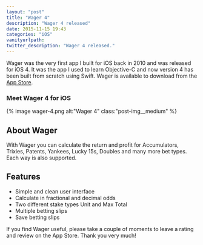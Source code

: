 ```yaml
---
layout: "post"
title: "Wager 4"
description: "Wager 4 released"
date: 2015-11-15 19:43
categories: "iOS"
vanityurlpath:
twitter_description: "Wager 4 released."
---
```

Wager was the very first app I built for iOS back in 2010 and was released for iOS 4. It was the app I used to learn Objective-C and now version 4 has been built from scratch using Swift. Wager is available to download from the [App Store](https://geo.itunes.apple.com/gb/app/wager/id378869159?mt=8).

### Meet Wager 4 for iOS
{% image wager-4.png alt:"Wager 4" class:"post-img__medium" %}

## About Wager
With Wager you can calculate the return and profit for Accumulators, Trixies, Patents, Yankees, Lucky 15s, Doubles and many more bet types. Each way is also supported.

## Features
- Simple and clean user interface
- Calculate in fractional and decimal odds
- Two different stake types Unit and Max Total
- Multiple betting slips
- Save betting slips

If you find Wager useful, please take a couple of moments to leave a rating and review on the App Store. Thank you very much!
